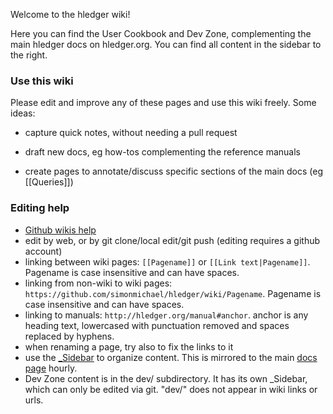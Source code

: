 Welcome to the hledger wiki!

Here you can find the User Cookbook and Dev Zone, complementing the main hledger docs on hledger.org.
You can find all content in the sidebar to the right.

### Use this wiki

Please edit and improve any of these pages and use this wiki freely. Some ideas:

- capture quick notes, without needing a pull request

- draft new docs, eg how-tos complementing the reference manuals

- create pages to annotate/discuss specific sections of the main docs (eg [[Queries]])

### Editing help

- [Github wikis help](https://help.github.com/categories/wiki)
- edit by web, or by git clone/local edit/git push (editing requires a github account)
- linking between wiki pages: `[[Pagename]]` or `[[Link text|Pagename]]`. Pagename is case insensitive and can have spaces.
- linking from non-wiki to wiki pages: `https://github.com/simonmichael/hledger/wiki/Pagename`. Pagename is case insensitive and can have spaces.
- linking to manuals: `http://hledger.org/manual#anchor`. anchor is any heading text, lowercased with punctuation removed and spaces replaced by hyphens.
- when renaming a page, try also to fix the links to it
- use the [_Sidebar](_Sidebar/_edit) to organize content. This is mirrored to the main [docs page](http://hledger.org/docs) hourly.
- Dev Zone content is in the dev/ subdirectory. It has its own _Sidebar, which can only be edited via git. "dev/" does not appear in wiki links or urls. 
